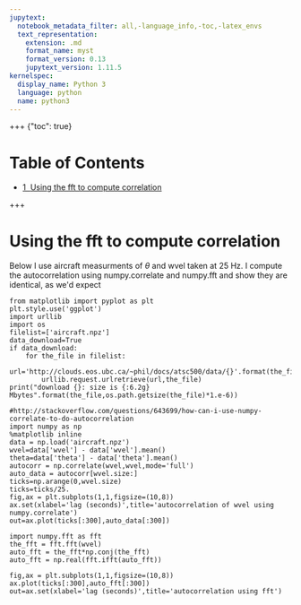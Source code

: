 ```yaml
---
jupytext:
  notebook_metadata_filter: all,-language_info,-toc,-latex_envs
  text_representation:
    extension: .md
    format_name: myst
    format_version: 0.13
    jupytext_version: 1.11.5
kernelspec:
  display_name: Python 3
  language: python
  name: python3
---
```


+++ {"toc": true}

<h1>Table of Contents<span class="tocSkip"></span></h1>
<div class="toc" style="margin-top: 1em;"><ul class="toc-item"><li><span><a href="#Using-the-fft-to-compute-correlation" data-toc-modified-id="Using-the-fft-to-compute-correlation-1"><span class="toc-item-num">1&nbsp;&nbsp;</span>Using the fft to compute correlation</a></span></li></ul></div>

+++

# Using the fft to compute correlation

Below I use aircraft measurments of $\theta$ and wvel taken at 25 Hz.  I compute the 
autocorrelation using numpy.correlate and numpy.fft and show they are identical, as we'd expect

```{code-cell} ipython3
from matplotlib import pyplot as plt
plt.style.use('ggplot')
import urllib
import os
filelist=['aircraft.npz']
data_download=True
if data_download:
    for the_file in filelist:
        url='http://clouds.eos.ubc.ca/~phil/docs/atsc500/data/{}'.format(the_file)
        urllib.request.urlretrieve(url,the_file)
print("download {}: size is {:6.2g} Mbytes".format(the_file,os.path.getsize(the_file)*1.e-6))
```

```{code-cell} ipython3
#http://stackoverflow.com/questions/643699/how-can-i-use-numpy-correlate-to-do-autocorrelation
import numpy as np
%matplotlib inline
data = np.load('aircraft.npz')
wvel=data['wvel'] - data['wvel'].mean()
theta=data['theta'] - data['theta'].mean()
autocorr = np.correlate(wvel,wvel,mode='full')
auto_data = autocorr[wvel.size:]
ticks=np.arange(0,wvel.size)
ticks=ticks/25.
fig,ax = plt.subplots(1,1,figsize=(10,8))
ax.set(xlabel='lag (seconds)',title='autocorrelation of wvel using numpy.correlate')
out=ax.plot(ticks[:300],auto_data[:300])
```

```{code-cell} ipython3
import numpy.fft as fft
the_fft = fft.fft(wvel)
auto_fft = the_fft*np.conj(the_fft)
auto_fft = np.real(fft.ifft(auto_fft))

fig,ax = plt.subplots(1,1,figsize=(10,8))
ax.plot(ticks[:300],auto_fft[:300])
out=ax.set(xlabel='lag (seconds)',title='autocorrelation using fft')
```

```{code-cell} ipython3

```
